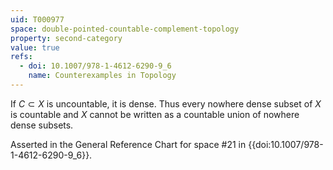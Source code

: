 ```yaml
---
uid: T000977
space: double-pointed-countable-complement-topology
property: second-category
value: true
refs:
  - doi: 10.1007/978-1-4612-6290-9_6
    name: Counterexamples in Topology
---
```

If $C \subset X$ is uncountable, it is dense. Thus every nowhere dense subset of $X$ is countable and $X$ cannot be written as a countable union of nowhere dense subsets.

Asserted in the General Reference Chart for space #21 in
{{doi:10.1007/978-1-4612-6290-9_6}}.

